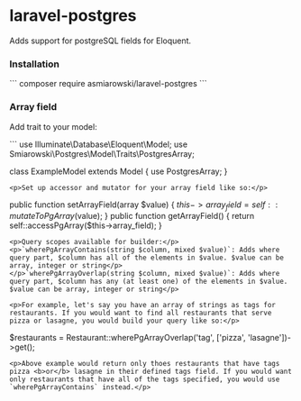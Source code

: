 # laravel-postgres

Adds support for postgreSQL fields for Eloquent.

<h3>Installation</h3>
```
composer require asmiarowski/laravel-postgres
```

<h3>Array field</h3>
<p>Add trait to your model:</p>
```
use Illuminate\Database\Eloquent\Model;
use Smiarowski\Postgres\Model\Traits\PostgresArray;

class ExampleModel extends Model
{
    use PostgresArray;
}
```
<p>Set up accessor and mutator for your array field like so:</p>
```
public function setArrayField(array $value)
{
    $this->array_field = self::mutateToPgArray($value);
}
public function getArrayField()
{
    return self::accessPgArray($this->array_field);
}
```
<p>Query scopes available for builder:</p>
<p>`wherePgArrayContains(string $column, mixed $value)`: Adds where query part, $column has all of the elements in $value. $value can be array, integer or string</p>
</p>`wherePgArrayOverlap(string $column, mixed $value)`: Adds where query part, $column has any (at least one) of the elements in $value. $value can be array, integer or string</p>

<p>For example, let's say you have an array of strings as tags for restaurants. If you would want to find all restaurants that serve pizza or lasagne, you would build your query like so:</p>
```
$restaurants = Restaurant::wherePgArrayOverlap('tag', ['pizza', 'lasagne'])->get();
```
<p>Above example would return only thoes restaurants that have tags pizza <b>or</b> lasagne in their defined tags field. If you would want only restaurants that have all of the tags specified, you would use `wherePgArrayContains` instead.</p>
